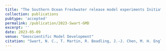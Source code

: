 ```yaml
---
title: "The Southern Ocean Freshwater release model experiments Initiative (SOFIA): Scientific objectives and experimental design"
collection: publications
pubtype: 'accepted'
permalink: /publication/2023-Swart-GMD
excerpt: ''
date: 2023-05-09
venue: "Geoscientific Model Development"
citation: "Swart, N. C., T. Martin, R. Beadling, J.-J. Chen, M. H. England, R. Farneti, S. M. Griffies, T. Hattermann, F. A. Haumann, Q. Li, J. Marshall, M. Muilwijk, A. G. Pauling, A. Purich, I. J. Smith, and M. Thomas (2023). &quot;The Southern Ocean Freshwater release model experiments Initiative (SOFIA): Scientific objectives and experimental design&quot; <i>Geoscientific Model Development</i>. (accepted)"
---
```

